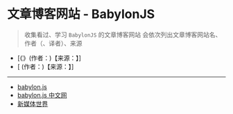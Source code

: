 <!--
 * @Author: yaohebin
 * @Date: 2023-03-28 17:09:28
 * @LastEditTime: 2023-04-06 19:12:05
 * @LastEditors: yaohebin
 * @Description: BabylonJS
-->

# 文章博客网站 - BabylonJS

> 收集看过、学习 `BabylonJS` 的文章博客网站
> 会依次列出文章博客网站名、作者（、译者）、来源

- [《》(作者：)【来源：】]
- [ (作者：)【来源：】]

---

- [babylon.js](https://www.babylonjs.com/)
- [babylon.js 中文网](https://www.cnbabylon.com/)
- [新媒体世界](http://www.cool360.com/#/home)

